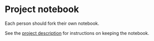 # Project notebook

[Description]: http://www.cs.hmc.edu/~benw/teaching/cs111_fa14/project.html#notebook

Each person should fork their own notebook. 

See the [project description][description] for instructions on keeping the 
notebook.
